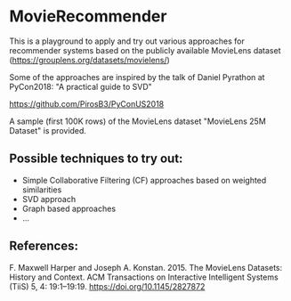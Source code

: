 # MovieRecommender
This is a playground to apply and try out various approaches for recommender systems based on the publicly available MovieLens dataset (https://grouplens.org/datasets/movielens/) 

Some of the approaches are inspired by the talk of Daniel Pyrathon at PyCon2018: "A practical guide to SVD"

https://github.com/PirosB3/PyConUS2018


A sample (first 100K rows) of the MovieLens dataset "MovieLens 25M Dataset" is provided.


## Possible techniques to try out:
- Simple Collaborative Filtering (CF) approaches based on weighted similarities
- SVD approach
- Graph based approaches
- ...




## References:
F. Maxwell Harper and Joseph A. Konstan. 2015. The MovieLens Datasets: History and Context. ACM Transactions on Interactive Intelligent Systems (TiiS) 5, 4: 19:1–19:19. <https://doi.org/10.1145/2827872>



